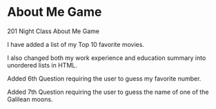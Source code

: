 # About Me Game
201 Night Class About Me Game

I have added a list of my Top 10 favorite movies.

I also changed both my work experience and education summary into unordered lists in HTML.

Added 6th Question requiring the user to guess my favorite number.

Added 7th Question requiring the user to guess the name of one of the Galilean moons.